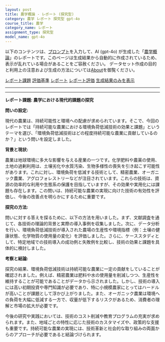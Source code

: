 ```yaml
---
layout: post
title: 農学概論 - レポート (探究型)
category: 農学 レポート 探究型 gpt-4o
course_title: 農学
category_name: レポート
assignment_type: 探究型
model_name: gpt-4o
---
```


以下のコンテンツは、[プロンプト](https://github.com/takedatoshiyuki/synthetic_assignments/tree/main/generated/農学/gpt-4o/prompt_レポート-探究型.md)を入力して、AI (gpt-4o) が生成した「[農学概論](/contents/農学/)」のレポートです。このページは生成結果から自動的に作成されているため、表示が乱れている場合があることをご容赦ください。
データセット作成の目的と利用上の注意および生成の方法については[About](/About)を御覧ください。

[レポート課題](../レポート課題-探究型)
[評価基準](../評価基準-探究型)
[レポート](../レポート-探究型)
[レポート評価](../レポート評価-探究型)
[生成結果のみを表示](https://github.com/takedatoshiyuki/synthetic_assignments/tree/main/generated/農学/gpt-4o/レポート-探究型.md)
  

***
***
  
**レポート課題: 農学における現代的課題の探究**

**問いの設定:**

現代の農業は、持続可能性と環境への配慮が求められています。そこで、今回のレポートでは「持続可能な農業における環境負荷低減技術の効果と課題」というテーマを選び、「環境負荷低減技術はどの程度持続可能な農業に貢献しているのか？」という問いを設定しました。

**背景と現状:**

農業は地球環境に多大な影響を与える産業の一つです。化学肥料や農薬の使用、土地の過剰利用は、土壌劣化や水質汚染、生物多様性の喪失を引き起こす可能性があります。これに対し、環境負荷を低減する技術として、精密農業、オーガニック農業、アグロフォレストリーなどが注目されています。これらの技術は、資源の効率的な利用や生態系の保護を目指していますが、その効果や実用化には課題も存在します。この問いは、持続可能な農業の実現に向けた技術の有効性を評価し、今後の改善点を明らかにするために重要です。

**探究の方法:**

問いに対する答えを探るために、以下の方法を用いました。まず、文献調査を通じて、各技術の理論的背景と実際の導入事例を収集しました。次に、データ分析を行い、環境負荷低減技術が導入された農場の生産性や環境指標（例：土壌の健康状態、化学物質の使用量の変化）を評価しました。さらに、ケーススタディとして、特定地域での技術導入の成功例と失敗例を比較し、技術の効果と課題を具体的に検討しました。

**考察と結論:**

探究の結果、環境負荷低減技術は持続可能な農業に一定の貢献をしていることが確認されました。例えば、精密農業は肥料や水の使用量を削減しつつ、生産性を維持することが可能であることがデータから示されました。しかし、技術の導入には高い初期投資や専門知識が必要であり、特に小規模農家にとってはハードルが高いことが課題として浮かび上がりました。また、オーガニック農業は環境への負荷を大幅に低減する一方で、収量が低下するリスクがあるため、消費者の理解と市場の拡大が必要です。

今後の研究や実践においては、技術のコスト削減や教育プログラムの充実が求められます。また、地域ごとの特性に応じた技術のカスタマイズや、政策的な支援も重要です。持続可能な農業の実現には、技術革新と社会的な取り組みの両面からのアプローチが必要であると結論づけられます。
